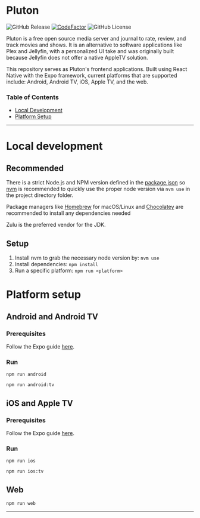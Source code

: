 # Pluton

![GitHub Release](https://img.shields.io/github/v/release/AidenCooper/pluton-app)
[![CodeFactor](https://www.codefactor.io/repository/github/aidencooper/pluton-app/badge)](https://www.codefactor.io/repository/github/aidencooper/pluton-app)
![GitHub License](https://img.shields.io/github/license/AidenCooper/pluton-app)

Pluton is a free open source media server and journal to rate, review, and track movies and shows. It is an alternative to software applications like Plex and Jellyfin, with a personalized UI take and was originally built because Jellyfin does not offer a native AppleTV solution.

This repository serves as Pluton's frontend applications. Built using React Native with the Expo framework, current platforms that are supported include: Android, Android TV, iOS, Apple TV, and the web.

### Table of Contents

- [Local Development](#local-development)
- [Platform Setup](#platform-setup)

---

# Local development

## Recommended

There is a strict Node.js and NPM version defined in the [package.json](./package.json) so [nvm](https://github.com/nvm-sh/nvm) is recommended to quickly use the proper node version via `nvm use` in the project directory folder.

Package managers like [Homebrew](https://brew.sh/) for macOS/Linux and [Chocolatey](https://chocolatey.org/install) are recommended to install any dependencies needed

Zulu is the preferred vendor for the JDK.

## Setup

1. Install nvm to grab the necessary node version by: `nvm use`
2. Install dependencies: `npm install`
3. Run a specific platform: `npm run <platform>`

# Platform setup

## Android and Android TV

### Prerequisites

Follow the Expo guide [here](https://docs.expo.dev/get-started/set-up-your-environment/?mode=development-build&platform=android&device=simulated&buildEnv=local).

### Run

`npm run android`

`npm run android:tv`

## iOS and Apple TV

### Prerequisites

Follow the Expo guide [here](https://docs.expo.dev/get-started/set-up-your-environment/?mode=development-build&platform=ios&device=simulated&buildEnv=local).

### Run

`npm run ios`

`npm run ios:tv`

## Web

`npm run web`

---
